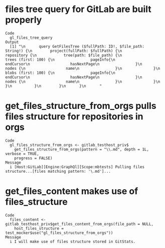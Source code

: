 # files tree query for GitLab are built properly

    Code
      gl_files_tree_query
    Output
      [1] "\n      query GetFilesTree ($fullPath: ID!, $file_path: String!) {\n        project(fullPath: $fullPath) {\n          repository {\n            tree(path: $file_path) {\n              trees (first: 100) {\n                pageInfo{\n                  endCursor\n                  hasNextPage\n                }\n                nodes {\n                  name\n                }\n              }\n              blobs (first: 100) {\n                pageInfo{\n                  endCursor\n                  hasNextPage\n                }\n                nodes {\n                  name\n                }\n              }\n            }\n          }\n        }\n      }\n      "

# get_files_structure_from_orgs pulls files structure for repositories in orgs

    Code
      gl_files_structure_from_orgs <- gitlab_testhost_priv$
        get_files_structure_from_orgs(pattern = "\\.md", depth = 1L, verbose = TRUE,
        progress = FALSE)
    Message
      i [Host:GitLab][Engine:GraphQl][Scope:mbtests] Pulling files structure...[files matching pattern: '\.md']...

# get_files_content makes use of files_structure

    Code
      files_content <- gitlab_testhost_priv$get_files_content_from_orgs(file_path = NULL,
        host_files_structure = test_mocker$use("gl_files_structure_from_orgs"))
    Message
      i I will make use of files structure stored in GitStats.

